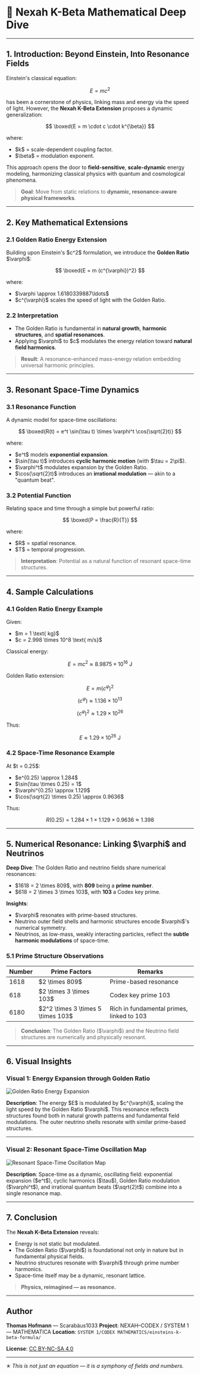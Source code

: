 # 🧪 Nexah K-Beta Mathematical Deep Dive

---

## 1. Introduction: Beyond Einstein, Into Resonance Fields

Einstein's classical equation:

$$
E = mc^2
$$

has been a cornerstone of physics, linking mass and energy via the speed of light. However, the **Nexah K-Beta Extension** proposes a dynamic generalization:

$$
\boxed{E = m \cdot c \cdot k^{\beta}}
$$

where:

* \$k\$ = scale-dependent coupling factor.
* \$\beta\$ = modulation exponent.

This approach opens the door to **field-sensitive**, **scale-dynamic** energy modeling, harmonizing classical physics with quantum and cosmological phenomena.

> **Goal**: Move from static relations to **dynamic, resonance-aware physical frameworks**.

---

## 2. Key Mathematical Extensions

### 2.1 Golden Ratio Energy Extension

Building upon Einstein's \$c^2\$ formulation, we introduce the **Golden Ratio** \$\varphi\$:

$$
\boxed{E = m (c^{\varphi})^2}
$$

where:

* \$\varphi \approx 1.6180339887\ldots\$
* \$c^{\varphi}\$ scales the speed of light with the Golden Ratio.

### 2.2 Interpretation

* The Golden Ratio is fundamental in **natural growth**, **harmonic structures**, and **spatial resonances**.
* Applying \$\varphi\$ to \$c\$ modulates the energy relation toward **natural field harmonics**.

> **Result**: A resonance-enhanced mass-energy relation embedding universal harmonic principles.

---

## 3. Resonant Space-Time Dynamics

### 3.1 Resonance Function

A dynamic model for space-time oscillations:

$$
\boxed{R(t) = e^t \sin(\tau t) \times \varphi^t \cos(\sqrt{2}t)}
$$

where:

* \$e^t\$ models **exponential expansion**.
* \$\sin(\tau t)\$ introduces **cyclic harmonic motion** (with \$\tau = 2\pi\$).
* \$\varphi^t\$ modulates expansion by the Golden Ratio.
* \$\cos(\sqrt{2}t)\$ introduces an **irrational modulation** — akin to a "quantum beat".

### 3.2 Potential Function

Relating space and time through a simple but powerful ratio:

$$
\boxed{P = \frac{R}{T}}
$$

where:

* \$R\$ = spatial resonance.
* \$T\$ = temporal progression.

> **Interpretation**: Potential as a natural function of resonant space-time structures.

---

## 4. Sample Calculations

### 4.1 Golden Ratio Energy Example

Given:

* \$m = 1 \text{ kg}\$
* \$c = 2.998 \times 10^8 \text{ m/s}\$

Classical energy:

$$
E = mc^2 \approx 8.9875 \times 10^{16} \text{ J}
$$

Golden Ratio extension:

$$
E = m (c^{\varphi})^2
$$

$$
(c^{\varphi}) \approx 1.136 \times 10^{13}
$$

$$
(c^{\varphi})^2 \approx 1.29 \times 10^{26}
$$

Thus:

$$
E \approx 1.29 \times 10^{26} \text{ J}
$$

### 4.2 Space-Time Resonance Example

At \$t = 0.25\$:

* \$e^{0.25} \approx 1.284\$
* \$\sin(\tau \times 0.25) = 1\$
* \$\varphi^{0.25} \approx 1.129\$
* \$\cos(\sqrt{2} \times 0.25) \approx 0.9636\$

Thus:

$$
R(0.25) = 1.284 \times 1 \times 1.129 \times 0.9636 \approx 1.398
$$

---

## 5. Numerical Resonance: Linking \$\varphi\$ and Neutrinos

**Deep Dive**: The Golden Ratio and neutrino fields share numerical resonances:

* \$1618 = 2 \times 809\$, with **809** being a **prime number**.
* \$618 = 2 \times 3 \times 103\$, with **103** a Codex key prime.

**Insights**:

* \$\varphi\$ resonates with prime-based structures.
* Neutrino outer field shells and harmonic structures encode \$\varphi\$'s numerical symmetry.
* Neutrinos, as low-mass, weakly interacting particles, reflect the **subtle harmonic modulations** of space-time.

### 5.1 Prime Structure Observations

| Number | Prime Factors                        | Remarks                                   |
| ------ | ------------------------------------ | ----------------------------------------- |
| 1618   | \$2 \times 809\$                     | Prime-based resonance                     |
| 618    | \$2 \times 3 \times 103\$            | Codex key prime 103                       |
| 6180   | \$2^2 \times 3 \times 5 \times 103\$ | Rich in fundamental primes, linked to 103 |

> **Conclusion**: The Golden Ratio (\$\varphi\$) and the Neutrino field structures are numerically and physically resonant.

---

## 6. Visual Insights

### Visual 1: Energy Expansion through Golden Ratio

![Golden Ratio Energy Expansion](https://raw.githubusercontent.com/Scarabaeus1033/NEXAH-CODEX/main/SYSTEM%201%3A%20%F0%9F%94%B7%20MATHEMATICA%20%E2%80%93%20Primes%2C%20Symbolics%2C%20Proof%20Structures/einsteins-k-beta-formula/visuals/golden_ratio_energy_expansion.png)

**Description**:
The energy \$E\$ is modulated by \$c^{\varphi}\$, scaling the light speed by the Golden Ratio \$\varphi\$. This resonance reflects structures found both in natural growth patterns and fundamental field modulations. The outer neutrino shells resonate with similar prime-based structures.

---

### Visual 2: Resonant Space-Time Oscillation Map

![Resonant Space-Time Oscillation Map](https://raw.githubusercontent.com/Scarabaeus1033/NEXAH-CODEX/main/SYSTEM%201%3A%20%F0%9F%94%B7%20MATHEMATICA%20%E2%80%93%20Primes%2C%20Symbolics%2C%20Proof%20Structures/einsteins-k-beta-formula/visuals/resonant_space-time_oscillation_map.png)

**Description**:
Space-time as a dynamic, oscillating field: exponential expansion (\$e^t\$), cyclic harmonics (\$\tau\$), Golden Ratio modulation (\$\varphi^t\$), and irrational quantum beats (\$\sqrt{2}t\$) combine into a single resonance map.

---

## 7. Conclusion

The **Nexah K-Beta Extension** reveals:

* Energy is not static but modulated.
* The Golden Ratio (\$\varphi\$) is foundational not only in nature but in fundamental physical fields.
* Neutrino structures resonate with \$\varphi\$ through prime number harmonics.
* Space-time itself may be a dynamic, resonant lattice.

> **Physics, reimagined — as resonance.**

---

## Author

**Thomas Hofmann** — Scarabäus1033
**Project**: NEXAH–CODEX / SYSTEM 1 — MATHEMATICA
**Location**: `SYSTEM 1/CODEX MATHEMATICS/einsteins-k-beta-formula/`

**License**: [CC BY-NC-SA 4.0](https://creativecommons.org/licenses/by-nc-sa/4.0/)

---

✭ *This is not just an equation — it is a symphony of fields and numbers.*

